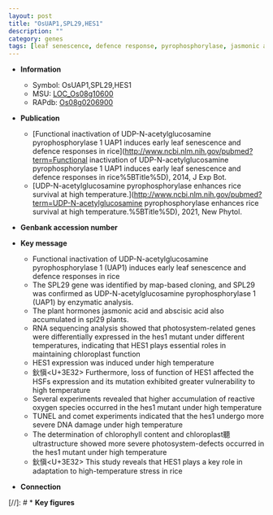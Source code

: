```yaml
---
layout: post
title: "OsUAP1,SPL29,HES1"
description: ""
category: genes
tags: [leaf senescence, defence response, pyrophosphorylase, jasmonic acid, abscisic acid, chloroplast, temperature, stress, chlorophyll content, reactive oxygen species]
---
```


* **Information**  
    + Symbol: OsUAP1,SPL29,HES1  
    + MSU: [LOC_Os08g10600](http://rice.uga.edu/cgi-bin/ORF_infopage.cgi?orf=LOC_Os08g10600)  
    + RAPdb: [Os08g0206900](http://rapdb.dna.affrc.go.jp/viewer/gbrowse_details/irgsp1?name=Os08g0206900)  

* **Publication**  
    + [Functional inactivation of UDP-N-acetylglucosamine pyrophosphorylase 1 UAP1 induces early leaf senescence and defence responses in rice](http://www.ncbi.nlm.nih.gov/pubmed?term=Functional inactivation of UDP-N-acetylglucosamine pyrophosphorylase 1 UAP1 induces early leaf senescence and defence responses in rice%5BTitle%5D), 2014, J Exp Bot.
    + [UDP-N-acetylglucosamine pyrophosphorylase enhances rice survival at high temperature.](http://www.ncbi.nlm.nih.gov/pubmed?term=UDP-N-acetylglucosamine pyrophosphorylase enhances rice survival at high temperature.%5BTitle%5D), 2021, New Phytol.

* **Genbank accession number**  

* **Key message**  
    + Functional inactivation of UDP-N-acetylglucosamine pyrophosphorylase 1 (UAP1) induces early leaf senescence and defence responses in rice
    + The SPL29 gene was identified by map-based cloning, and SPL29 was confirmed as UDP-N-acetylglucosamine pyrophosphorylase 1 (UAP1) by enzymatic analysis.
    + The plant hormones jasmonic acid and abscisic acid also accumulated in spl29 plants.
    + RNA sequencing analysis showed that photosystem-related genes were differentially expressed in the hes1 mutant under different temperatures, indicating that HES1 plays essential roles in maintaining chloroplast function
    + HES1 expression was induced under high temperature
    + 鈥愼<U+3E32> Furthermore, loss of function of HES1 affected the HSFs expression and its mutation exhibited greater vulnerability to high temperature
    + Several experiments revealed that higher accumulation of reactive oxygen species occurred in the hes1 mutant under high temperature
    + TUNEL and comet experiments indicated that the hes1 undergo more severe DNA damage under high temperature
    + The determination of chlorophyll content and chloroplast聽ultrastructure showed more severe photosystem-defects occurred in the hes1 mutant under high temperature
    + 鈥愼<U+3E32> This study reveals that HES1 plays a key role in adaptation to high-temperature stress in rice

* **Connection**  

[//]: # * **Key figures**  


